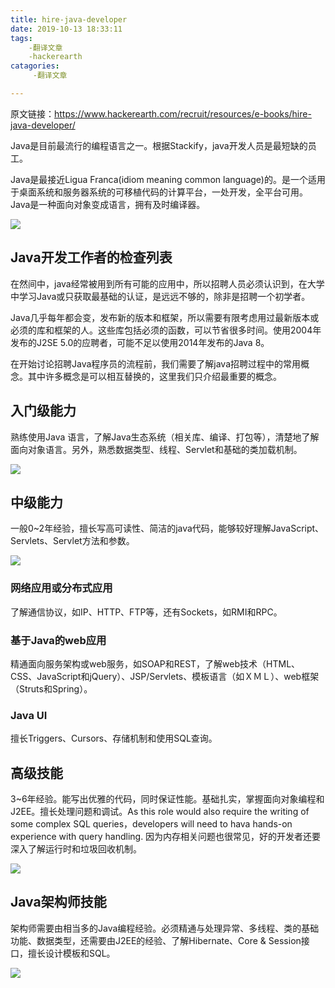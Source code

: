 ```yaml
---
title: hire-java-developer
date: 2019-10-13 18:33:11
tags:
	-翻译文章
	-hackerearth
catagories:
     -翻译文章

---
```


原文链接：https://www.hackerearth.com/recruit/resources/e-books/hire-java-developer/

Java是目前最流行的编程语言之一。根据Stackify，java开发人员是最短缺的员工。

Java是最接近Ligua Franca(idiom meaning common language)的。是一个适用于桌面系统和服务器系统的可移植代码的计算平台，一处开发，全平台可用。Java是一种面向对象变成语言，拥有及时编译器。

![](E:\work\blog\themes\icarus\source\images\how-to-hire-a-java-developer.svg)

## Java开发工作者的检查列表

在然间中，java经常被用到所有可能的应用中，所以招聘人员必须认识到，在大学中学习Java或只获取最基础的认证，是远远不够的，除非是招聘一个初学者。

Java几乎每年都会变，发布新的版本和框架，所以需要有限考虑用过最新版本或必须的库和框架的人。这些库包括必须的函数，可以节省很多时间。使用2004年发布的J2SE 5.0的应聘者，可能不足以使用2014年发布的Java 8。

在开始讨论招聘Java程序员的流程前，我们需要了解java招聘过程中的常用概念。其中许多概念是可以相互替换的，这里我们只介绍最重要的概念。

## 入门级能力

熟练使用Java 语言，了解Java生态系统（相关库、编译、打包等），清楚地了解面向对象语言。另外，熟悉数据类型、线程、Servlet和基础的类加载机制。

![](./pictures/java-fresher-role-skills.jpg)

## 中级能力

一般0~2年经验，擅长写高可读性、简洁的java代码，能够较好理解JavaScript、Servlets、Servlet方法和参数。

![](./pictures/junior-java-developer-role.jpg)

### 网络应用或分布式应用

了解通信协议，如IP、HTTP、FTP等，还有Sockets，如RMI和RPC。

### 基于Java的web应用

精通面向服务架构或web服务，如SOAP和REST，了解web技术（HTML、CSS、JavaScript和jQuery）、JSP/Servlets、模板语言（如ＸＭＬ）、web框架（Struts和Spring）。

### Java UI

擅长Triggers、Cursors、存储机制和使用SQL查询。

## 高级技能

3~6年经验。能写出优雅的代码，同时保证性能。基础扎实，掌握面向对象编程和J2EE。擅长处理问题和调试。As this role would also require the writing of some complex SQL queries，developers will need to hava hands-on experience with query handling. 因为内存相关问题也很常见，好的开发者还要深入了解运行时和垃圾回收机制。

![](./pictures/senior-java-developer-role-skills.jpg)

## Java架构师技能

架构师需要由相当多的Java编程经验。必须精通与处理异常、多线程、类的基础功能、数据类型，还需要由J2EE的经验、了解Hibernate、Core & Session接口，擅长设计模板和SQL。

![](./pictures/java-architect-role-skills.jpg)

